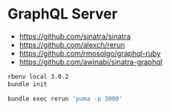 # GraphQL Server

- <https://github.com/sinatra/sinatra>
- <https://github.com/alexch/rerun>
- <https://github.com/rmosolgo/graphql-ruby>
- <https://github.com/awinabi/sinatra-graphql>

```bash
rbenv local 3.0.2
bundle init
```

```bash
bundle exec rerun 'puma -p 3000'
```
